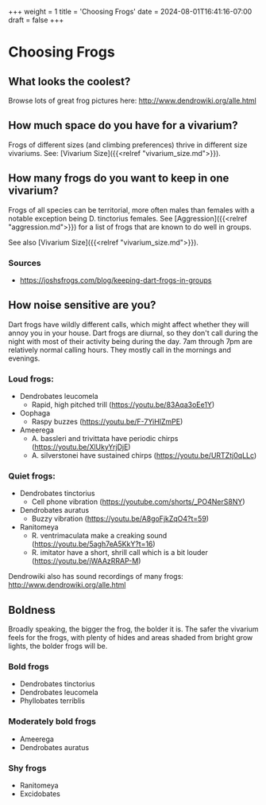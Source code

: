 +++
weight = 1
title = 'Choosing Frogs'
date = 2024-08-01T16:41:16-07:00
draft = false
+++

# Choosing Frogs

## What looks the coolest?

Browse lots of great frog pictures here: http://www.dendrowiki.org/alle.html

## How much space do you have for a vivarium?

Frogs of different sizes (and climbing preferences) thrive in different size vivariums. See: [Vivarium Size]({{<relref "vivarium_size.md">}}).

## How many frogs do you want to keep in one vivarium?

Frogs of all species can be territorial, more often males than females with a notable exception being D. tinctorius females. See [Aggression]({{<relref "aggression.md">}}) for a list of frogs that are known to do well in groups.

See also [Vivarium Size]({{<relref "vivarium_size.md">}}).

### Sources

* https://joshsfrogs.com/blog/keeping-dart-frogs-in-groups

## How noise sensitive are you?

Dart frogs have wildly different calls, which might affect whether they will annoy you in your house. Dart frogs are diurnal, so they don't call during the night with most of their activity being during the day. 7am through 7pm are relatively normal calling hours. They mostly call in the mornings and evenings.

### Loud frogs:

* Dendrobates leucomela 
  * Rapid, high pitched trill (https://youtu.be/83Aqa3oEe1Y)
* Oophaga
  * Raspy buzzes (https://youtu.be/F-7YiHIZmPE)
* Ameerega 
  * A. bassleri and trivittata have periodic chirps (https://youtu.be/XlUkyYrjDjE)
  * A. silverstonei have sustained chirps (https://youtu.be/URTZtj0qLLc)

### Quiet frogs:

* Dendrobates tinctorius
  * Cell phone vibration (https://youtube.com/shorts/_PO4NerS8NY)
* Dendrobates auratus
  * Buzzy vibration (https://youtu.be/A8goFjkZqO4?t=59)
* Ranitomeya
  * R. ventrimaculata make a creaking sound (https://youtu.be/5agh7eA5KkY?t=16)
  * R. imitator have a short, shrill call which is a bit louder (https://youtu.be/jWAAzRRAP-M)

Dendrowiki also has sound recordings of many frogs: http://www.dendrowiki.org/alle.html

## Boldness

Broadly speaking, the bigger the frog, the bolder it is. The safer the vivarium feels for the frogs, with plenty of hides and areas shaded from bright grow lights, the bolder frogs will be.

### Bold frogs

* Dendrobates tinctorius
* Dendrobates leucomela
* Phyllobates terriblis

### Moderately bold frogs

* Ameerega
* Dendrobates auratus

### Shy frogs

* Ranitomeya
* Excidobates